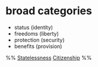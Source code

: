 # broad categories
- status (identity)
- freedoms (liberty)
- protection (security)
- benefits (provision)


%%
[Statelessness](Statelessness.md)
[Citizenship](Citizenship.md)
%%